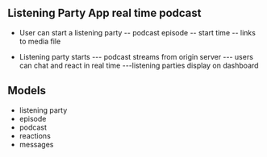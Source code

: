  
## Listening Party App real time podcast 
 
 - User can start a listening party 
 -- podcast episode
  -- start time
  -- links to media file

  - Listening party starts
  --- podcast streams  from origin server 
  --- users can chat and react in real time
  ---listening parties display on dashboard

  ## Models
   - listening party
   - episode
   - podcast
   - reactions
   - messages
 